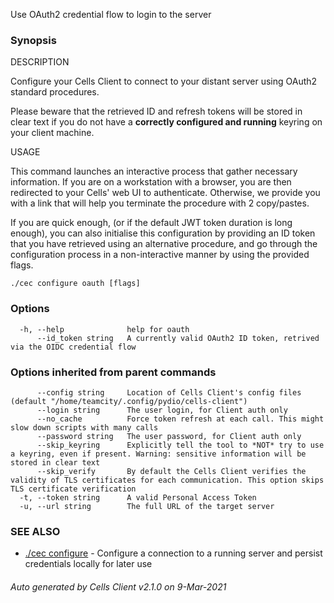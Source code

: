 Use OAuth2 credential flow to login to the server

### Synopsis


DESCRIPTION

  Configure your Cells Client to connect to your distant server using OAuth2 standard procedures.

  Please beware that the retrieved ID and refresh tokens will be stored in clear text if you do not have a **correctly configured and running** keyring on your client machine.

USAGE

  This command launches an interactive process that gather necessary information.
  If you are on a workstation with a browser, you are then redirected to your Cells' web UI to authenticate.
  Otherwise, we provide you with a link that will help you terminate the procedure with 2 copy/pastes.
  
  If you are quick enough, (or if the default JWT token duration is long enough), 
  you can also initialise this configuration by providing an ID token that you have retrieved using an alternative procedure,
  and go through the configuration process in a non-interactive manner by using the provided flags.


```
./cec configure oauth [flags]
```

### Options

```
  -h, --help              help for oauth
      --id_token string   A currently valid OAuth2 ID token, retrived via the OIDC credential flow
```

### Options inherited from parent commands

```
      --config string     Location of Cells Client's config files (default "/home/teamcity/.config/pydio/cells-client")
      --login string      The user login, for Client auth only
      --no_cache          Force token refresh at each call. This might slow down scripts with many calls
      --password string   The user password, for Client auth only
      --skip_keyring      Explicitly tell the tool to *NOT* try to use a keyring, even if present. Warning: sensitive information will be stored in clear text
      --skip_verify       By default the Cells Client verifies the validity of TLS certificates for each communication. This option skips TLS certificate verification
  -t, --token string      A valid Personal Access Token
  -u, --url string        The full URL of the target server
```

### SEE ALSO

* [./cec configure](./cec-configure)	 - Configure a connection to a running server and persist credentials locally for later use

###### Auto generated by Cells Client v2.1.0 on 9-Mar-2021

